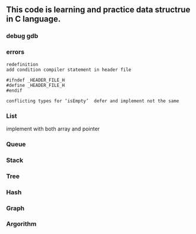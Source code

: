 ## This code is learning and practice data structrue in C language.

### debug gdb

### errors
    redefinition 
    add condition compiler statement in header file

    #ifndef _HEADER_FILE_H 
    #define _HEADER_FILE_H 
    #endif

    conflicting types for ‘isEmpty’  defer and implement not the same


### List
implement with both array and pointer

### Queue

### Stack

### Tree

### Hash

### Graph

### Argorithm
